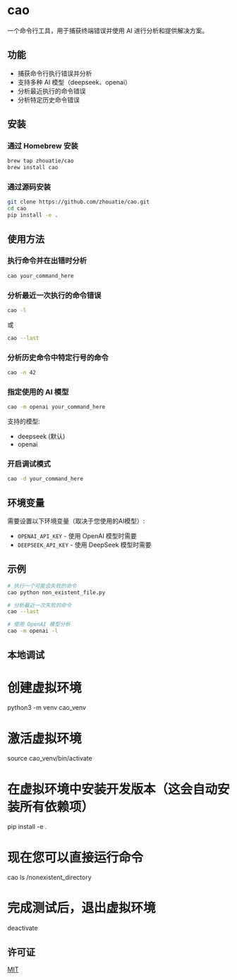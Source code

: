# cao

一个命令行工具，用于捕获终端错误并使用 AI 进行分析和提供解决方案。

## 功能

-   捕获命令行执行错误并分析
-   支持多种 AI 模型（deepseek、openai）
-   分析最近执行的命令错误
-   分析特定历史命令错误

## 安装

### 通过 Homebrew 安装

```bash
brew tap zhouatie/cao
brew install cao
```

### 通过源码安装

```bash
git clone https://github.com/zhouatie/cao.git
cd cao
pip install -e .
```

## 使用方法

### 执行命令并在出错时分析

```bash
cao your_command_here
```

### 分析最近一次执行的命令错误

```bash
cao -l
```

或

```bash
cao --last
```

### 分析历史命令中特定行号的命令

```bash
cao -n 42
```

### 指定使用的 AI 模型

```bash
cao -m openai your_command_here
```

支持的模型:

-   deepseek (默认)
-   openai

### 开启调试模式

```bash
cao -d your_command_here
```

## 环境变量

需要设置以下环境变量（取决于您使用的AI模型）:

-   `OPENAI_API_KEY` - 使用 OpenAI 模型时需要
-   `DEEPSEEK_API_KEY` - 使用 DeepSeek 模型时需要

## 示例

```bash
# 执行一个可能会失败的命令
cao python non_existent_file.py

# 分析最近一次失败的命令
cao --last

# 使用 OpenAI 模型分析
cao -m openai -l
```

## 本地调试

# 创建虚拟环境

python3 -m venv cao_venv

# 激活虚拟环境

source cao_venv/bin/activate

# 在虚拟环境中安装开发版本（这会自动安装所有依赖项）

pip install -e .

# 现在您可以直接运行命令

cao ls /nonexistent_directory

# 完成测试后，退出虚拟环境

deactivate

## 许可证

[MIT](LICENSE)
